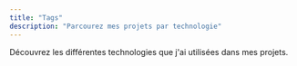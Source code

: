 ```yaml
---
title: "Tags"
description: "Parcourez mes projets par technologie"
---
```


Découvrez les différentes technologies que j'ai utilisées dans mes projets.